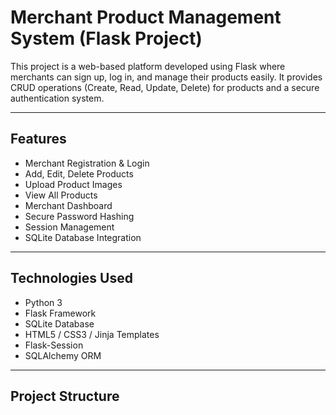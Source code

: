 # Merchant Product Management System (Flask Project)

This project is a web-based platform developed using Flask where merchants can sign up, log in, and manage their products easily. It provides CRUD operations (Create, Read, Update, Delete) for products and a secure authentication system.

---

## Features

- Merchant Registration & Login
- Add, Edit, Delete Products
- Upload Product Images
- View All Products
- Merchant Dashboard
- Secure Password Hashing
- Session Management
- SQLite Database Integration

---

## Technologies Used

- Python 3
- Flask Framework
- SQLite Database
- HTML5 / CSS3 / Jinja Templates
- Flask-Session
- SQLAlchemy ORM

---

## Project Structure

